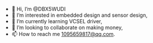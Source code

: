 - 👋 Hi, I’m @DBX5WUDI
- 👀 I’m interested in embedded design and sensor design,
- 🌱 I’m currently learning VCSEL driver,
- 💞️ I’m looking to collaborate on making money,
- 📫 How to reach me 1095659817@qq.com.

<!---
DBX5WUDI/DBX5WUDI is a ✨ special ✨ repository because its `README.md` (this file) appears on your GitHub profile.
You can click the Preview link to take a look at your changes.
--->
